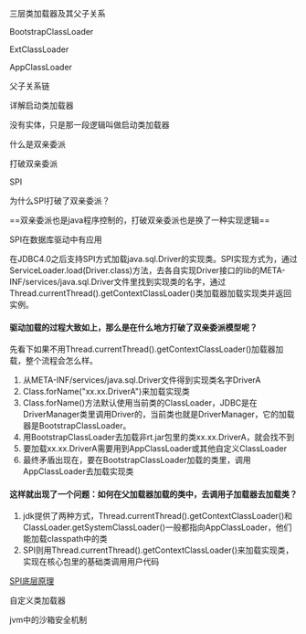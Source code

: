 三层类加载器及其父子关系

BootstrapClassLoader

ExtClassLoader

AppClassLoader

父子关系链





详解启动类加载器

没有实体，只是那一段逻辑叫做启动类加载器

什么是双亲委派

打破双亲委派

SPI

为什么SPI打破了双亲委派？

==双亲委派也是java程序控制的，打破双亲委派也是换了一种实现逻辑==

SPI在数据库驱动中有应用

在JDBC4.0之后支持SPI方式加载java.sql.Driver的实现类。SPI实现方式为，通过ServiceLoader.load(Driver.class)方法，去各自实现Driver接口的lib的META-INF/services/java.sql.Driver文件里找到实现类的名字，通过Thread.currentThread().getContextClassLoader()类加载器加载实现类并返回实例。

#### 驱动加载的过程大致如上，那么是在什么地方打破了双亲委派模型呢？

先看下如果不用Thread.currentThread().getContextClassLoader()加载器加载，整个流程会怎么样。

1. 从META-INF/services/java.sql.Driver文件得到实现类名字DriverA
2. Class.forName("xx.xx.DriverA")来加载实现类
3. Class.forName()方法默认使用当前类的ClassLoader，JDBC是在DriverManager类里调用Driver的，当前类也就是DriverManager，它的加载器是BootstrapClassLoader。
4. 用BootstrapClassLoader去加载非rt.jar包里的类xx.xx.DriverA，就会找不到
5. 要加载xx.xx.DriverA需要用到AppClassLoader或其他自定义ClassLoader
6. 最终矛盾出现在，要在BootstrapClassLoader加载的类里，调用AppClassLoader去加载实现类

#### 这样就出现了一个问题：如何在父加载器加载的类中，去调用子加载器去加载类？

1. jdk提供了两种方式，Thread.currentThread().getContextClassLoader()和ClassLoader.getSystemClassLoader()一般都指向AppClassLoader，他们能加载classpath中的类
2. SPI则用Thread.currentThread().getContextClassLoader()来加载实现类，实现在核心包里的基础类调用用户代码

[SPI底层原理](https://zhuanlan.zhihu.com/p/257122662)

自定义类加载器

jvm中的沙箱安全机制
